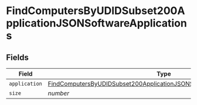 # FindComputersByUDIDSubset200ApplicationJSONSoftwareApplications


## Fields

| Field                                                                                                                                                                               | Type                                                                                                                                                                                | Required                                                                                                                                                                            | Description                                                                                                                                                                         | Example                                                                                                                                                                             |
| ----------------------------------------------------------------------------------------------------------------------------------------------------------------------------------- | ----------------------------------------------------------------------------------------------------------------------------------------------------------------------------------- | ----------------------------------------------------------------------------------------------------------------------------------------------------------------------------------- | ----------------------------------------------------------------------------------------------------------------------------------------------------------------------------------- | ----------------------------------------------------------------------------------------------------------------------------------------------------------------------------------- |
| `application`                                                                                                                                                                       | [FindComputersByUDIDSubset200ApplicationJSONSoftwareApplicationsApplication](../../models/operations/findcomputersbyudidsubset200applicationjsonsoftwareapplicationsapplication.md) | :heavy_minus_sign:                                                                                                                                                                  | N/A                                                                                                                                                                                 |                                                                                                                                                                                     |
| `size`                                                                                                                                                                              | *number*                                                                                                                                                                            | :heavy_minus_sign:                                                                                                                                                                  | N/A                                                                                                                                                                                 | 1                                                                                                                                                                                   |
